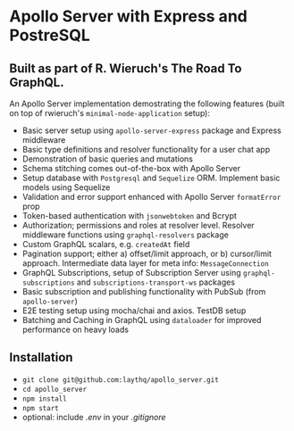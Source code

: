 # Apollo Server with Express and PostreSQL

## Built as part of R. Wieruch's The Road To GraphQL.

An Apollo Server implementation demostrating the following features (built on top of rwieruch's `minimal-node-application` setup): 
- Basic server setup using `apollo-server-express` package and Express middleware
- Basic type definitions and resolver functionality for a user chat app
- Demonstration of basic queries and mutations
- Schema stitching comes out-of-the-box with Apollo Server
- Setup database with `Postgresql` and `Sequelize` ORM. Implement basic models using Sequelize
- Validation and error support enhanced with Apollo Server `formatError` prop
- Token-based authentication with `jsonwebtoken` and Bcrypt
- Authorization; permissions and roles at resolver level. Resolver middleware functions using `graphql-resolvers` package
- Custom GraphQL scalars, e.g. `createdAt` field
- Pagination support; either a) offset/limit approach, or b) cursor/limit approach. Intermediate data layer for meta info: `MessageConnection`
- GraphQL Subscriptions, setup of Subscription Server using `graphql-subscriptions` and `subscriptions-transport-ws` packages
- Basic subscription and publishing functionality with PubSub (from `apollo-server`)
- E2E testing setup using mocha/chai and axios. TestDB setup
- Batching and Caching in GraphQL using `dataloader` for improved performance on heavy loads

## Installation

* `git clone git@github.com:laythq/apollo_server.git`
* `cd apollo_server`
* `npm install`
* `npm start`
* optional: include *.env* in your *.gitignore*
